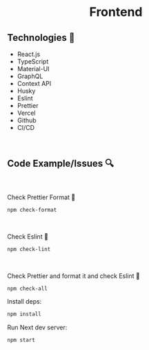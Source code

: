 <h1 align="center">

Frontend

</h1>

## Technologies 🔧

- React.js
- TypeScript
- Material-UI
- GraphQL
- Context API
- Husky
- Eslint
- Prettier
- Vercel
- Github
- CI/CD

<br>

## Code Example/Issues 🔍

<br>
<p align = "left">Check Prettier Format 💾</p>

```bash
npm check-format
```

<br>
<p align = "left">Check Eslint 💾</p>

```bash
npm check-lint
```

<br>
<p align = "left">Check Prettier and format it and check Eslint 💾</p>

```bash
npm check-all
```

Install deps:

```bash
npm install
```

Run Next dev server:

```bash
npm start
```
